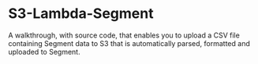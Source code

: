 # S3-Lambda-Segment
A walkthrough, with source code, that enables you to upload a CSV file containing Segment data to S3 that is automatically parsed, formatted and uploaded to Segment.

